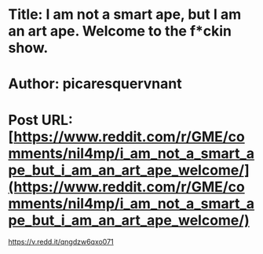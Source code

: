 # Title: I am not a smart ape, but I am an art ape. Welcome to the f*ckin show.
# Author: picaresquervnant
# Post URL: [https://www.reddit.com/r/GME/comments/nil4mp/i_am_not_a_smart_ape_but_i_am_an_art_ape_welcome/](https://www.reddit.com/r/GME/comments/nil4mp/i_am_not_a_smart_ape_but_i_am_an_art_ape_welcome/)


https://v.redd.it/qngdzw6qxo071